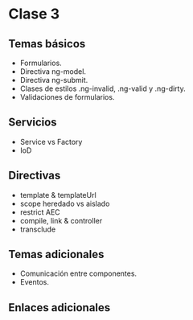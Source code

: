 # Clase 3
## Temas básicos
- Formularios.
- Directiva ng-model.
- Directiva ng-submit.
- Clases de estilos .ng-invalid, .ng-valid y .ng-dirty.
- Validaciones de formularios.

## Servicios
- Service vs Factory
- IoD

## Directivas
- template & templateUrl
- scope heredado vs aislado
- restrict AEC
- compile, link & controller
- transclude

## Temas adicionales
- Comunicación entre componentes.
- Eventos.

## Enlaces adicionales


